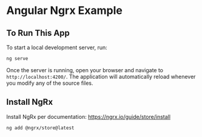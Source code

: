 # Angular Ngrx Example

## To Run This App

To start a local development server, run:

```bash
ng serve
```

Once the server is running, open your browser and navigate to `http://localhost:4200/`. The application will automatically reload whenever you modify any of the source files.

## Install NgRx

Install NgRx per documentation:
https://ngrx.io/guide/store/install

```
ng add @ngrx/store@latest
```

